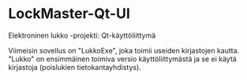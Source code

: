 # LockMaster-Qt-UI
Elektroninen lukko -projekti: Qt-käyttöliittymä

Viimeisin sovellus on "LukkoExe", joka toimii useiden kirjastojen kautta. <br>
"Lukko" on ensimmäinen toimiva versio käyttöliittymästä ja se ei käytä kirjastoja (poislukien tietokantayhdistys).

